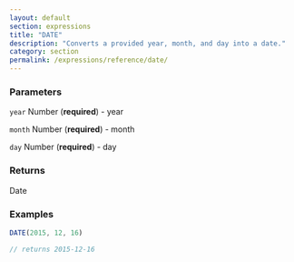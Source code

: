 ```yaml
---
layout: default
section: expressions
title: "DATE"
description: "Converts a provided year, month, and day into a date."
category: section
permalink: /expressions/reference/date/
---
```


### Parameters

`year` Number (__required__) - year

`month` Number (__required__) - month

`day` Number (__required__) - day

### Returns

Date

### Examples

```js
DATE(2015, 12, 16)

// returns 2015-12-16
```